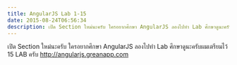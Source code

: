 ```yaml
---
title: AngularJS Lab 1-15
date: 2015-08-24T06:56:34
description: เปิด Section ใหม่นะครับ ใครอยากศึกษา AngularJS ลองไปทำ Lab ศึกษาดูนะครับผมเตรียมไว้ 15 LAB ครับ http://angularjs
---
```


เปิด Section ใหม่นะครับ ใครอยากศึกษา AngularJS ลองไปทำ Lab ศึกษาดูนะครับผมเตรียมไว้ 15 LAB ครับ <a href="http://angularjs.greanapp.com" title="กดที่นี่เพื่อเริ่ม ครับ" target="_blank">http://angularjs.greanapp.com</a>
